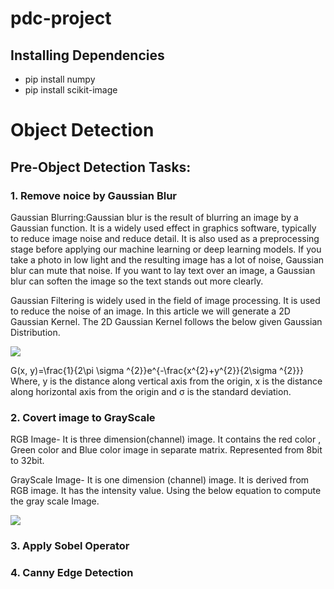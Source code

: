 # pdc-project

## Installing Dependencies
* pip install numpy
* pip install scikit-image






# Object Detection

## Pre-Object Detection Tasks:

### 1. Remove noice by Gaussian Blur

Gaussian Blurring:Gaussian blur is the result of blurring an image by a Gaussian function. It is a widely used effect in graphics software, typically to reduce image noise and reduce detail. It is also used as a preprocessing stage before applying our machine learning or deep learning models. If you take a photo in low light and the resulting image has a lot of noise, Gaussian blur can mute that noise. If you want to lay text over an image, a Gaussian blur can soften the image so the text stands out more clearly.

Gaussian Filtering is widely used in the field of image processing. It is used to reduce the noise of an image. In this article we will generate a 2D Gaussian Kernel. The 2D Gaussian Kernel follows the below given Gaussian Distribution.

<image src='./gaussian.svg'> </image>

G(x, y)=\frac{1}{2\pi \sigma ^{2}}e^{-\frac{x^{2}+y^{2}}{2\sigma ^{2}}}
Where, y is the distance along vertical axis from the origin, x is the distance along horizontal axis from the origin and σ is the standard deviation.

### 2. Covert image to GrayScale

RGB Image- It is three dimension(channel) image. It contains the red color , Green color and Blue color image in separate matrix. Represented from 8bit to 32bit.

GrayScale Image- It is one dimension (channel) image. It is derived from RGB image. It has the intensity value. Using the below equation to compute the gray scale Image.

<image src='./grayscale.png'> </image>

### 3. Apply Sobel Operator


### 4. Canny Edge Detection 
